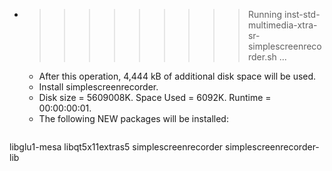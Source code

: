 * >>>>>>>>> Running inst-std-multimedia-xtra-sr-simplescreenrecorder.sh ...
  * After this operation, 4,444 kB of additional disk space will be used.
  * Install simplescreenrecorder.
  * Disk size = 5609008K. Space Used = 6092K. Runtime = 00:00:00:01.
  * The following NEW packages will be installed:
  ```bash
libglu1-mesa libqt5x11extras5 simplescreenrecorder simplescreenrecorder-lib
  ```
